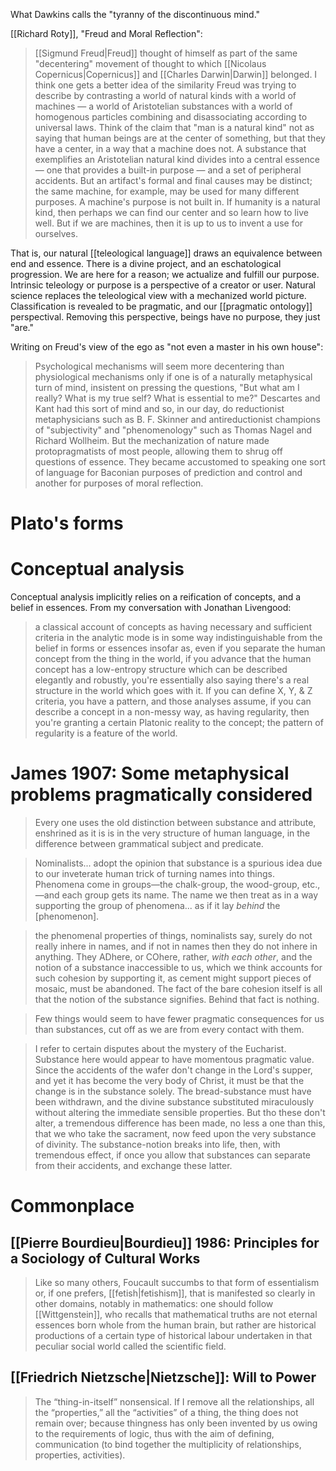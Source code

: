 What Dawkins calls the "tyranny of the discontinuous mind."

[[Richard Roty]], "Freud and Moral Reflection":

> [[Sigmund Freud|Freud]] thought of himself as part of the same "decentering" movement of thought to which [[Nicolaus Copernicus|Copernicus]] and [[Charles Darwin|Darwin]] belonged. I think one gets a better idea of the similarity Freud was trying to describe by contrasting a world of natural kinds with a world of machines — a world of Aristotelian substances with a world of homogenous particles combining and disassociating according to universal laws. Think of the claim that "man is a natural kind" not as saying that human beings are at the center of something, but that they have a center, in a way that a machine does not. A substance that exemplifies an Aristotelian natural kind divides into a central essence — one that provides a built-in purpose — and a set of peripheral accidents. But an artifact's formal and final causes may be distinct; the same machine, for example, may be used for many different purposes. A machine's purpose is not built in. If humanity is a natural kind, then perhaps we can find our center and so learn how to live well. But if we are machines, then it is up to us to invent a use for ourselves.

That is, our natural [[teleological language]] draws an equivalence between end and essence. There is a divine project, and an eschatological progression. We are here for a reason; we actualize and fulfill our purpose. Intrinsic teleology or purpose is a perspective of a creator or user. Natural science replaces the teleological view with a mechanized world picture. Classification is revealed to be pragmatic, and our [[pragmatic ontology]] perspectival. Removing this perspective, beings have no purpose, they just "are."

Writing on Freud's view of the ego as "not even a master in his own house":
> Psychological mechanisms will seem more decentering than physiological mechanisms only if one is of a naturally metaphysical turn of mind, insistent on pressing the questions, "But what am I really? What is my true self? What is essential to me?" Descartes and Kant had this sort of mind and so, in our day, do reductionist metaphysicians such as B. F. Skinner and antireductionist champions of "subjectivity" and "phenomenology" such as Thomas Nagel and Richard Wollheim. But the mechanization of nature made protopragmatists of most people, allowing them to shrug off questions of essence. They became accustomed to speaking one sort of language for Baconian purposes of prediction and control and another for purposes of moral reflection.



# Plato's forms

# Conceptual analysis

Conceptual analysis implicitly relies on a reification of concepts, and a belief in essences. From my conversation with Jonathan Livengood:

> a classical account of concepts as having necessary and sufficient criteria in the analytic mode is in some way indistinguishable from the belief in forms or essences insofar as, even if you separate the human concept from the thing in the world, if you advance that the human concept has a low-entropy structure which can be described elegantly and robustly, you're essentially also saying there's a real structure in the world which goes with it. If you can define X, Y, & Z criteria, you have a pattern, and those analyses assume, if you can describe a concept in a non-messy way, as having regularity, then you're granting a certain Platonic reality to the concept; the pattern of regularity is a feature of the world.

# James 1907: Some metaphysical problems pragmatically considered

> Every one uses the old distinction between substance and attribute, enshrined as it is is in the very structure of human language, in the difference between grammatical subject and predicate.

> Nominalists... adopt the opinion that substance is a spurious idea due to our inveterate human trick of turning names into things. Phenomena come in groups—the chalk-group, the wood-group, etc.,—and each group gets its name. The name we then treat as in a way supporting the group of phenomena... as if it lay _behind_ the [phenomenon].

> the phenomenal properties of things, nominalists say, surely do not really inhere in names, and if not in names then they do not inhere in anything. They ADhere, or COhere, rather, _with each other_, and the notion of a substance inaccessible to us, which we think accounts for such cohesion by supporting it, as cement might support pieces of mosaic, must be abandoned. The fact of the bare cohesion itself is all that the notion of the substance signifies. Behind that fact is nothing.

> Few things would seem to have fewer pragmatic consequences for us than substances, cut off as we are from every contact with them.

> I refer to certain disputes about the mystery of the Eucharist. Substance here would appear to have momentous pragmatic value. Since the accidents of the wafer don't change in the Lord's supper, and yet it has become the very body of Christ, it must be that the change is in the substance solely. The bread-substance must have been withdrawn, and the divine substance substituted miraculously without altering the immediate sensible properties. But tho these don't alter, a tremendous difference has been made, no less a one than this, that we who take the sacrament, now feed upon the very substance of divinity. The substance-notion breaks into life, then, with tremendous effect, if once you allow that substances can separate from their accidents, and exchange these latter.

# Commonplace

## [[Pierre Bourdieu|Bourdieu]] 1986: Principles for a Sociology of Cultural Works

> Like so many others, Foucault succumbs to that form of essentialism or, if one prefers, [[fetish|fetishism]], that is manifested so clearly in other domains, notably in mathematics: one should follow [[Wittgenstein]], who recalls that mathematical truths are not eternal essences born whole from the human brain, but rather are historical productions of a certain type of historical labour undertaken in that peculiar social world called the scientific field.

## [[Friedrich Nietzsche|Nietzsche]]: Will to Power

> The “thing-in-itself” nonsensical. If I remove all the relationships, all the “properties,” all the “activities” of a thing, the thing does not remain over; because thingness has only been invented by us owing to the requirements of logic, thus with the aim of defining, communication (to bind together the multiplicity of relationships, properties, activities).


